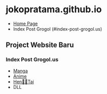 # jokopratama.github.io
- <a href="https://jokopratama.github.io/hp/">Home Page</a>
- Index Post Grogol (#index-post-grogol.us)
## Project Website Baru
### Index Post Grogol.us
- <a href="https://jokopratama.github.io/grogol/manga/">Manga</a>
- <a href="https://jokopratama.github.io/grogol/anime/">Anime</a>
- <a href="https://jokopratama.github.io/grogol/hentai/">Hen🐔💩Tai</a>
- DLL
